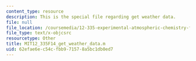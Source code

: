 ```yaml
---
content_type: resource
description: This is the special file regarding get weather data.
file: null
file_location: /coursemedia/12-335-experimental-atmospheric-chemistry-fall-2014/62efae6ec54cfbb971578a5bc1db0ed7_MIT12_335F14_get_weather_data.m
file_type: text/x-objcsrc
resourcetype: Other
title: MIT12_335F14_get_weather_data.m
uid: 62efae6e-c54c-fbb9-7157-8a5bc1db0ed7
---
```

